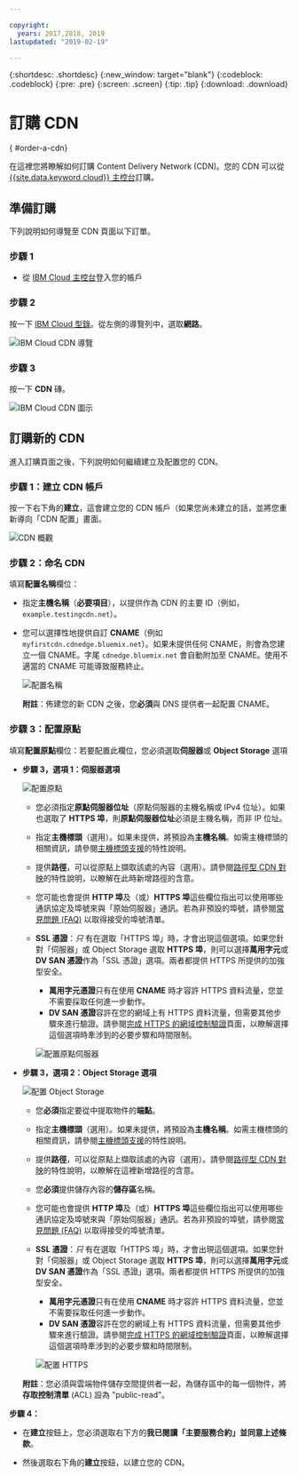 ```yaml
---

copyright:
  years: 2017,2018, 2019
lastupdated: "2019-02-19"

---
```


{:shortdesc: .shortdesc}
{:new_window: target="blank"}
{:codeblock: .codeblock}
{:pre: .pre}
{:screen: .screen}
{:tip: .tip}
{:download: .download}

# 訂購 CDN
{ #order-a-cdn}

在這裡您將瞭解如何訂購 Content Delivery Network (CDN)。您的 CDN 可以從 [{{site.data.keyword.cloud}} 主控台](https://cloud.ibm.com/login)訂購。

## 準備訂購

下列說明如何導覽至 CDN 頁面以下訂單。

### 步驟 1

* 從 [IBM Cloud 主控台](https://cloud.ibm.com/login)登入您的帳戶

### 步驟 2

按一下 [IBM Cloud 型錄](https://cloud.ibm.com/catalog/)。從左側的導覽列中，選取**網路**。

   ![IBM Cloud CDN 導覽](images/bluemix_navigation.png)

### 步驟 3

按一下 **CDN** 磚。

   ![IBM Cloud CDN 圖示](images/bluemix_tile.png)


## 訂購新的 CDN

進入訂購頁面之後，下列說明如何繼續建立及配置您的 CDN。

### 步驟 1：建立 CDN 帳戶

按一下右下角的**建立**，這會建立您的 CDN 帳戶（如果您尚未建立的話，並將您重新導向「CDN 配置」畫面。

   ![CDN 概觀](images/content-delivery.png)

### 步驟 2：命名 CDN 

填寫**配置名稱**欄位：  

  * 指定**主機名稱**（**必要項目**），以提供作為 CDN 的主要 ID（例如，`example.testingcdn.net`）。  
  * 您可以選擇性地提供自訂 **CNAME**（例如 `myfirstcdn.cdnedge.bluemix.net`）。如果未提供任何 CNAME，則會為您建立一個 CNAME。字尾 `cdnedge.bluemix.net` 會自動附加至 CNAME。使用不適當的 CNAME 可能導致服務終止。

       ![配置名稱](images/configure-hostname-cname.png)  

    **附註**：佈建您的新 CDN 之後，您**必須**與 DNS 提供者一起配置 CNAME。

### 步驟 3：配置原點

填寫**配置原點**欄位：若要配置此欄位，您必須選取**伺服器**或 **Object Storage** 選項  

  * **步驟 3，選項 1：伺服器選項**

     ![配置原點](images/configure-origin-server.png)

      * 您必須指定**原點伺服器位址**（原點伺服器的主機名稱或 IPv4 位址）。如果也選取了 **HTTPS 埠**，則**原點伺服器位址**必須是主機名稱，而非 IP 位址。

      * 指定**主機標頭**（選用）。如果未提供，將預設為**主機名稱**。如需主機標頭的相關資訊，請參閱[主機標頭支援](/docs/infrastructure/CDN/feature-descriptions.html#host-header-support)的特性說明。  

      * 提供**路徑**，可以從原點上擷取該處的內容（選用）。請參閱[路徑型 CDN 對映](/docs/infrastructure/CDN/feature-descriptions.html#path-based-cdn-mappings)的特性說明，以瞭解在此時新增路徑的含意。

      * 您可能也會提供 **HTTP 埠**及（或）**HTTPS 埠**這些欄位指出可以使用哪些通訊協定及埠號來與「原始伺服器」通訊。若為非預設的埠號，請參閱[常見問題 (FAQ)](/docs/infrastructure/CDN/faqs.html#are-there-any-restrictions-on-what-http-and-https-port-numbers-are-allowed-for-akamai-) 以取得接受的埠號清單。

      * **SSL 憑證**：_只_ 有在選取「HTTPS 埠」時，才會出現這個選項。如果您針對「伺服器」或 Object Storage 選取 **HTTPS 埠**，則可以選擇**萬用字元**或 **DV SAN 憑證**作為「SSL 憑證」選項。兩者都提供 HTTPS 所提供的加強型安全。
        * **萬用字元憑證**只有在使用 **CNAME** 時才容許 HTTPS 資料流量，您並不需要採取任何進一步動作。
        * **DV SAN 憑證**容許在您的網域上有 HTTPS 資料流量，但需要其他步驟來進行驗證。請參閱[完成 HTTPS 的網域控制驗證](/docs/infrastructure/CDN/how-to-https.html#completing-domain-control-validation-for-https)頁面，以瞭解選擇這個選項時牽涉到的必要步驟和時間限制。

	     ![配置原點伺服器](images/ssl-cert-options.png)

  * **步驟 3，選項 2：Object Storage 選項**

    ![配置 Object Storage](images/configure-origin-object-storage.png)

      * 您**必須**指定要從中提取物件的**端點**。

      * 指定**主機標頭**（選用）。如果未提供，將預設為**主機名稱**。如需主機標頭的相關資訊，請參閱[主機標頭支援](/docs/infrastructure/CDN/feature-descriptions.html#host-header-support)的特性說明。  

      * 提供**路徑**，可以從原點上擷取該處的內容（選用）。請參閱[路徑型 CDN 對映](/docs/infrastructure/CDN/feature-descriptions.html#path-based-cdn-mappings)的特性說明，以瞭解在這裡新增路徑的含意。

      * 您**必須**提供儲存內容的**儲存區**名稱。

      * 您可能也會提供 **HTTP 埠**及（或）**HTTPS 埠**這些欄位指出可以使用哪些通訊協定及埠號來與「原始伺服器」通訊。若為非預設的埠號，請參閱[常見問題 (FAQ)](/docs/infrastructure/CDN/faqs.html#are-there-any-restrictions-on-what-http-and-https-port-numbers-are-allowed-for-akamai-) 以取得接受的埠號清單。

      * **SSL 憑證**：_只_ 有在選取「HTTPS 埠」時，才會出現這個選項。如果您針對「伺服器」或 Object Storage 選取 **HTTPS 埠**，則可以選擇**萬用字元**或 **DV SAN 憑證**作為「SSL 憑證」選項。兩者都提供 HTTPS 所提供的加強型安全。
        * **萬用字元憑證**只有在使用 **CNAME** 時才容許 HTTPS 資料流量，您並不需要採取任何進一步動作。
        * **DV SAN 憑證**容許在您的網域上有 HTTPS 資料流量，但需要其他步驟來進行驗證。請參閱[完成 HTTPS 的網域控制驗證](/docs/infrastructure/CDN/how-to-https.html#completing-domain-control-validation-for-https)頁面，以瞭解選擇這個選項時牽涉到的必要步驟和時間限制。

        ![配置 HTTPS](images/ssl-cert-options.png)

      **附註**：您必須與雲端物件儲存空間提供者一起，為儲存區中的每一個物件，將**存取控制清單** (ACL) 設為 "public-read"。
      
**步驟 4：**

* 在**建立**按鈕上，您必須選取右下方的**我已閱讀「主要服務合約」並同意上述條款**。

* 然後選取右下角的**建立**按鈕，以建立您的 CDN。
